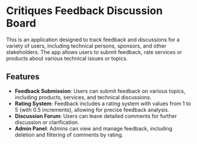 # Critiques Feedback Discussion Board

This is an application designed to track feedback and discussions for a variety of users, including technical persons, sponsors, and other stakeholders. The app allows users to submit feedback, rate services or products about various technical issues or topics.

## Features

- **Feedback Submission**: Users can submit feedback on various topics, including products, services, and technical discussions.
- **Rating System**: Feedback includes a rating system with values from 1 to 5 (with 0.5 increments), allowing for precise feedback analysis.
- **Discussion Forum**: Users can leave detailed comments for further discussion or clarification.
- **Admin Panel**: Admins can view and manage feedback, including deletion and filtering of comments by rating.
